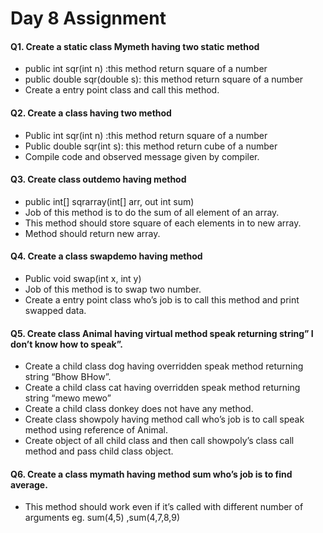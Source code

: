 # Day 8 Assignment

#### Q1. Create a static class Mymeth having two static  method
  * public int sqr(int n) :this method return square of a number
  * public double sqr(double s): this method return square of a number
  * Create a entry point class and call this method.

#### Q2. Create a class  having two method 
  * Public int sqr(int n) :this method return square of a number
  * Public double sqr(int s): this method return cube of a number
  * Compile code and observed message given by compiler.

####  Q3. Create  class  outdemo having method 
  * public int[] sqrarray(int[] arr, out int sum)
  * Job of this method is to do the sum of all element of an array.
  * This method should store square of each elements in to new array.
  * Method should return new array.

####  Q4. Create a class swapdemo having method
  * Public void swap(int x, int y)
  * Job of this method is to swap two number.
  * Create a entry point class  who’s job is to call this method and print swapped data.

#### Q5. Create class Animal having virtual method speak returning string” I don’t know how to speak”.
  * Create a child class dog having overridden speak method returning string “Bhow BHow”.
  * Create a child class cat having overridden speak method returning string “mewo mewo”
  * Create a child class donkey does not have any method.
  * Create class showpoly having method call who’s job is to call speak method using reference of Animal.
  * Create object of all child class and then call showpoly’s class call method and pass child class object.

####  Q6. Create a class mymath having method sum who’s job is to find average. 
  * This method should work even if it’s called with different number of arguments eg. sum(4,5) ,sum(4,7,8,9)


